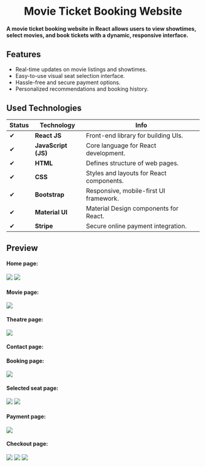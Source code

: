 


<h1  style="text-align:center">  Movie Ticket Booking Website</h1>
<h4> 
A movie ticket booking website in React allows users to view showtimes, select movies, and book tickets with a dynamic, responsive interface.
</h4>

<h2> Features</h2>
<ul>
  
<li>Real-time updates on movie listings and showtimes.</li>
<li>Easy-to-use visual seat selection interface.</li><li>Hassle-free and secure payment options.</li><li>Personalized recommendations and booking history.</li>

</ul>

<h2>Used Technologies</h2>
<p>


| **Status** | **Technology**           | **Info**                                  |
|------------|--------------------------|-------------------------------------------|
| ✔          | **React JS**             | Front-end library for building UIs.      |
| ✔          | **JavaScript (JS)**       | Core language for React development.     |
| ✔          | **HTML**                  | Defines structure of web pages.          |
| ✔          | **CSS**                   | Styles and layouts for React components. |
| ✔          | **Bootstrap**             | Responsive, mobile-first UI framework.   |
| ✔          | **Material UI**           | Material Design components for React.    |
| ✔          | **Stripe**                | Secure online payment integration.       |

</p>
<h2>
  Preview
</h2>
<h4> Home page:</h4>
<img src="https://github.com/user-attachments/assets/44c16bae-c54b-479b-9947-45c52eaeef0c ">
<img src="https://github.com/user-attachments/assets/ce74d6e8-0768-449b-a499-7c99837eeef9">
<h4> Movie page:</h4>
<img src="https://github.com/user-attachments/assets/91f26690-f7d8-49f2-a2b3-b550e9e8a9aa">
<h4> Theatre page:</h4>
<img src="https://github.com/user-attachments/assets/8f544811-b5e9-4b4d-beae-6f4711e617ee">

<h4> Contact page:</h4>

<h4> Booking page:</h4>
<img src="https://github.com/user-attachments/assets/2042ccb7-c0f3-48a9-8b79-b992c2b092a7">
<h4> Selected seat page:</h4>
<img src="https://github.com/user-attachments/assets/d206e972-c57e-4ed8-8825-ee78666e500d">

<img src="https://github.com/user-attachments/assets/24847120-22e0-430a-a191-752b4bb982a1">

<h4> Payment page:</h4>
<img src="https://github.com/user-attachments/assets/40a18542-0034-4d39-b169-8eff90047a80">

<h4> Checkout page:</h4>
<img src="https://github.com/user-attachments/assets/b870df29-7e5d-46ed-879b-a862057f5505">
<img src="https://github.com/user-attachments/assets/78376669-40c9-43fd-96f0-f4f415fe5f05">
<img src="https://github.com/user-attachments/assets/c03fdccc-418e-47c7-9e6e-d33edb907260"





